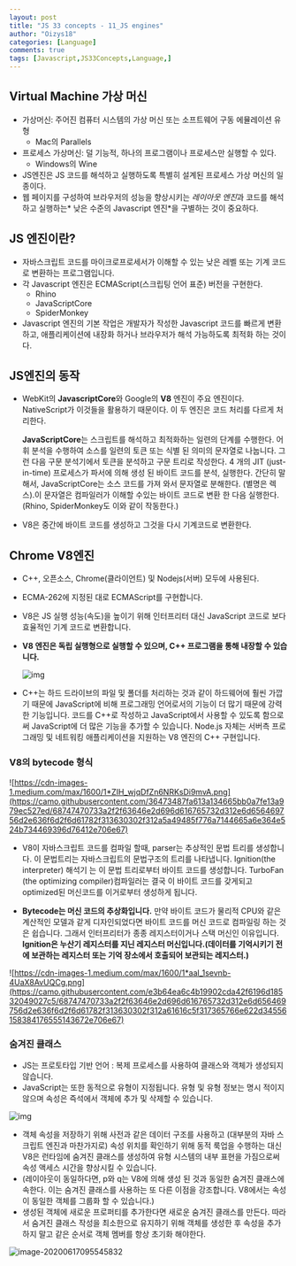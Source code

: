 ```yaml
---
layout: post
title: "JS 33 concepts - 11_JS engines"
author: "Oizys18"
categories: [Language]
comments: true
tags: [Javascript,JS33Concepts,Language,]
---
```


## Virtual Machine 가상 머신

- 가상머신: 주어진 컴퓨터 시스템의 가상 머신 또는 소프트웨어 구동 에뮬레이션 유형 
  - Mac의 Parallels 
- 프로세스 가상머신: 덜 기능적, 하나의 프로그램이나 프로세스만 실행할 수 있다. 
  - Windows의 Wine
- JS엔진은 JS 코드를 해석하고 실행하도록 특별히 설계된 프로세스 가상 머신의 일종이다.
- 웹 페이지를 구성하여 브라우저의 성능을 향상시키는 *레이아웃 엔진*과 코드를 해석하고 실행하는* 낮은 수준의 Javascript 엔진*을 구별하는 것이 중요하다.

## JS 엔진이란? 

- 자바스크립트 코드를 마이크로프로세서가 이해할 수 있는 낮은 레벨 또는 기계 코드로 변환하는 프로그램입니다.
- 각 Javascript 엔진은 ECMAScript(스크립팅 언어 표준) 버전을 구현한다.
  - Rhino
  - JavaScriptCore
  - SpiderMonkey
- Javascript 엔진의 기본 작업은 개발자가 작성한 Javascript 코드를 빠르게 변환하고, 애플리케이션에 내장화 하거나 브라우저가 해석 가능하도록 최적화 하는 것이다.

## JS엔진의 동작

- WebKit의 **JavascriptCore**와 Google의 **V8** 엔진이 주요 엔진이다. NativeScript가 이것들을 활용하기 때문이다. 이 두 엔진은 코드 처리를 다르게 처리한다.

  **JavaScriptCore**는 스크립트를 해석하고 최적화하는 일련의 단계를 수행한다. 어휘 분석을 수행하여 소스를 일련의 토큰 또는 식별 된 의미의 문자열로 나눕니다. 그런 다음 구문 분석기에서 토큰을 분석하고 구문 트리로 작성한다. 4 개의 JIT (just-in-time) 프로세스가 파서에 의해 생성 된 바이트 코드를 분석, 실행한다. 간단히 말해서, JavaScriptCore는 소스 코드를 가져 와서 문자열로 분해한다. (별명은 렉스).이 문자열은 컴파일러가 이해할 수있는 바이트 코드로 변환 한 다음 실행한다. (Rhino, SpiderMonkey도 이와 같이 작동한다.)

- V8은 중간에 바이트 코드를 생성하고 그것을 다시 기계코드로 변환한다.

## Chrome V8엔진

- C++, 오픈소스, Chrome(클라이언트) 및 Nodejs(서버) 모두에 사용된다.

- ECMA-262에 지정된 대로 ECMAScript를 구현합니다.

- V8은 JS 실행 성능(속도)을 높이기 위해 인터프리터 대신 JavaScript 코드로 보다 효율적인 기계 코드로 변환합니다. 

- **V8 엔진은 독립 실행형으로 실행할 수 있으며, C++ 프로그램을 통해 내장할 수 있습니다.**

  ![img](https://camo.githubusercontent.com/a2436c7072425bb1b1bd02b883b124168866019e/68747470733a2f2f63646e2d696d616765732d312e6d656469756d2e636f6d2f6d61782f3830302f312a504133515a5f374557676f44474e794a49445f374d412e706e67)

- C++는 하드 드라이브의 파일 및 폴더를 처리하는 것과 같이 하드웨어에 훨씬 가깝기 때문에 JavaScript에 비해 프로그래밍 언어로서의 기능이 더 많기 때문에 강력한 기능입니다. 코드를 C++로 작성하고 JavaScript에서 사용할 수 있도록 함으로써 JavaScript에 더 많은 기능을 추가할 수 있습니다. Node.js 자체는 서버측 프로그래밍 및 네트워킹 애플리케이션을 지원하는 V8 엔진의 C++ 구현입니다.

###  V8의 bytecode 형식

![https://cdn-images-1.medium.com/max/1600/1*ZIH_wjqDfZn6NRKsDi9mvA.png](https://camo.githubusercontent.com/36473487fa613a134665bb0a7fe13a979ec527ed/68747470733a2f2f63646e2d696d616765732d312e6d656469756d2e636f6d2f6d61782f313630302f312a5a49485f776a7144665a6e364e524b734469396d76412e706e67)

- V8이 자바스크립트 코드를 컴파일 할때, parser는 추상적인 문법 트리를 생성합니다. 이 문법트리는 자바스크립트의 문법구조의 트리를 나타냅니다. Ignition(the interpreter) 해석기 는 이 문법 트리로부터 바이트 코드를 생성합니다. TurboFan (the optimizing compiler)컴파일러는 결국 이 바이트 코드를 갖게되고 optimized된 머신코드를 이거로부터 생성하게 됩니다.

- **Bytecode는 머신 코드의 추상화입니다.** 만약 바이트 코드가 물리적 CPU와 같은 계산적인 모델과 같게 디자인되었다면 바이트 코드를 머신 코드로 컴파일링 하는 것은 쉽습니다. 그래서 인터프리터가 종종 레지스터이거나 스택 머신인 이유입니다. **Ignition은 누산기 레지스터를 지닌 레지스터 머신입니다.(데이터를 기억시키기 전에 보관하는 레지스터 또는 기억 장소에서 호출되어 보관되는 레지스터.)**

![https://cdn-images-1.medium.com/max/1600/1*aal_1sevnb-4UaX8AvUQCg.png](https://camo.githubusercontent.com/e3b64ea6c4b19902cda42f6196d18532049027c5/68747470733a2f2f63646e2d696d616765732d312e6d656469756d2e636f6d2f6d61782f313630302f312a61616c5f317365766e622d34556158384176555143672e706e67)

### 숨겨진 클래스

- JS는 프로토타입 기반 언어 : 복제 프로세스를 사용하여 클래스와 객체가 생성되지 않습니다.
- JavaScript는 또한 동적으로 유형이 지정됩니다. 유형 및 유형 정보는 명시 적이지 않으며 속성은 즉석에서 객체에 추가 및 삭제할 수 있습니다.

![img](https://github.com/Lee-hyuna/33-js-concepts-kr/wiki/resource/scarlett/11/hiddenclass.png)

- 객체 속성을 저장하기 위해 사전과 같은 데이터 구조를 사용하고 (대부분의 자바 스크립트 엔진과 마찬가지로) 속성 위치를 확인하기 위해 동적 룩업을 수행하는 대신 V8은 런타임에 숨겨진 클래스를 생성하여 유형 시스템의 내부 표현을 가짐으로써 속성 액세스 시간을 향상시킬 수 있습니다. 
- (레이아웃이 동일하다면, p와 q는 V8에 의해 생성 된 것과 동일한 숨겨진 클래스에 속한다. 이는 숨겨진 클래스를 사용하는 또 다른 이점을 강조합니다. V8에서는 속성이 동일한 객체를 그룹화 할 수 있습니다.)
- 생성된 객체에 새로운 프로퍼티를 추가한다면 새로운 숨겨진 클래스를 만든다. 따라서 숨겨진 클래스 작성을 최소한으로 유지하기 위해 객체를 생성한 후 속성을 추가하지 말고 같은 순서로 객체 멤버를 항상 초기화 해야한다.

![image-20200617095545832](https://i.imgur.com/7ZOVfso.png)